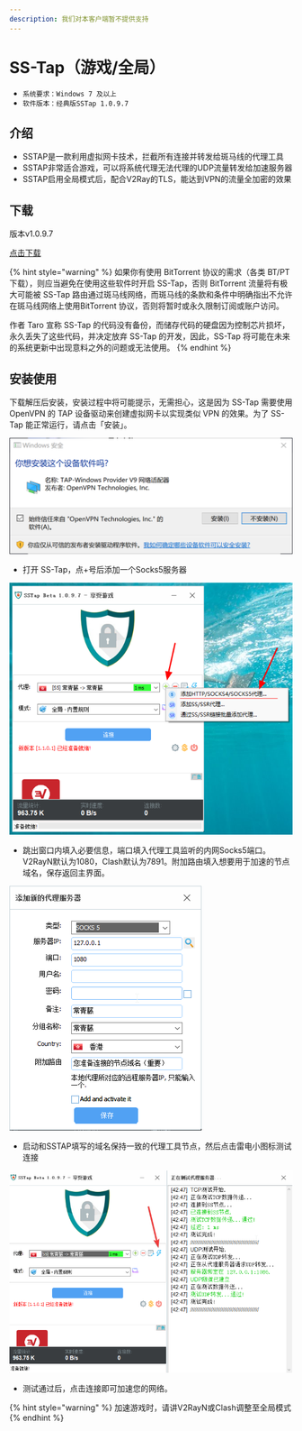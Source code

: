 ```yaml
---
description: 我们对本客户端暂不提供支持
---
```


# SS-Tap（游戏/全局）

* `系统要求：Windows 7 及以上`
* `软件版本：经典版SSTap 1.0.9.7`

## 介绍

* SSTAP是一款利用虚拟网卡技术，拦截所有连接并转发给斑马线的代理工具
* SSTAP非常适合游戏，可以将系统代理无法代理的UDP流量转发给加速服务器
* SSTAP启用全局模式后，配合V2Ray的TLS，能达到VPN的流量全加密的效果 

## 下载

版本v1.0.9.7

[点击下载](https://ivynet.nu/dl.php?type=d&id=17)

{% hint style="warning" %}
如果你有使用 BitTorrent 协议的需求（各类 BT/PT 下载），则应当避免在使用这些软件时开启 SS-Tap，否则 BitTorrent 流量将有极大可能被 SS-Tap 路由通过斑马线网络，而斑马线的条款和条件中明确指出不允许在斑马线网络上使用BitTorrent 协议，否则将暂时或永久限制订阅或账户访问。

作者 Taro 宣称 SS-Tap 的代码没有备份，而储存代码的硬盘因为控制芯片损坏，永久丢失了这些代码，并决定放弃 SS-Tap 的开发，因此，SS-Tap 将可能在未来的系统更新中出现意料之外的问题或无法使用。
{% endhint %}

## 安装使用

下载解压后安装，安装过程中将可能提示，无需担心，这是因为 SS-Tap 需要使用 OpenVPN 的 TAP 设备驱动来创建虚拟网卡以实现类似 VPN 的效果。为了 SS-Tap 能正常运行，请点击「安装」。

![](../../.gitbook/assets/jr6l9.png)

* 打开 SS-Tap，点+号后添加一个Socks5服务器

![](../../.gitbook/assets/image%20%2853%29.png)

* 跳出窗口内填入必要信息，端口填入代理工具监听的内网Socks5端口。V2RayN默认为1080，Clash默认为7891。附加路由填入想要用于加速的节点域名，保存返回主界面。

![](../../.gitbook/assets/image%20%2847%29.png)

* 启动和SSTAP填写的域名保持一致的代理工具节点，然后点击雷电小图标测试连接

![](../../.gitbook/assets/image%20%2810%29.png)

* 测试通过后，点击连接即可加速您的网络。

{% hint style="warning" %}
加速游戏时，请讲V2RayN或Clash调整至全局模式
{% endhint %}


